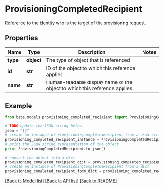 # ProvisioningCompletedRecipient

Reference to the identity who is the target of the provisioning request.

## Properties
Name | Type | Description | Notes
------------ | ------------- | ------------- | -------------
**type** | **object** | The type of object that is referenced | 
**id** | **str** | ID of the object to which this reference applies | 
**name** | **str** | Human-readable display name of the object to which this reference applies | 

## Example

```python
from beta.models.provisioning_completed_recipient import ProvisioningCompletedRecipient

# TODO update the JSON string below
json = "{}"
# create an instance of ProvisioningCompletedRecipient from a JSON string
provisioning_completed_recipient_instance = ProvisioningCompletedRecipient.from_json(json)
# print the JSON string representation of the object
print ProvisioningCompletedRecipient.to_json()

# convert the object into a dict
provisioning_completed_recipient_dict = provisioning_completed_recipient_instance.to_dict()
# create an instance of ProvisioningCompletedRecipient from a dict
provisioning_completed_recipient_form_dict = provisioning_completed_recipient.from_dict(provisioning_completed_recipient_dict)
```
[[Back to Model list]](../README.md#documentation-for-models) [[Back to API list]](../README.md#documentation-for-api-endpoints) [[Back to README]](../README.md)


